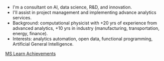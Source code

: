- I'm a consultant on AI, data science, R&D, and innovation. 
- I'll assist in project management and implementing advance analytics services.
- Background: computational physicist with +20 yrs of experience from advanced analytics, +10 yrs in industry (manufacturing, transportation, energy, finance).
- Interests: analytics automation, open data, functional programming, Artificial General Intelligence. 


[MS Learn Achievements](https://learn.microsoft.com/en-us/users/aatosheikkinen-2467/achievements)

<!---
czanalytics/czanalytics is a ✨ special ✨ repository because its `README.md` (this file) appears on your GitHub profile.
--->
